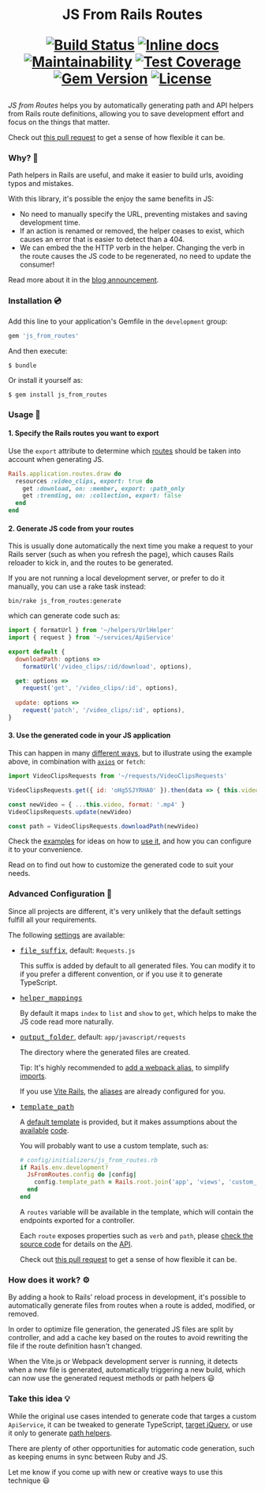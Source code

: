 <h1 align="center">
JS From Rails Routes
<p align="center">
<a href="https://travis-ci.org/ElMassimo/js_from_routes"><img alt="Build Status" src="https://travis-ci.org/ElMassimo/js_from_routes.svg"/></a>
<a href="http://inch-ci.org/github/ElMassimo/js_from_routes"><img alt="Inline docs" src="http://inch-ci.org/github/ElMassimo/js_from_routes.svg"/></a>
<a href="https://codeclimate.com/github/ElMassimo/js_from_routes"><img alt="Maintainability" src="https://codeclimate.com/github/ElMassimo/js_from_routes/badges/gpa.svg"/></a>
<a href="https://codeclimate.com/github/ElMassimo/js_from_routes"><img alt="Test Coverage" src="https://codeclimate.com/github/ElMassimo/js_from_routes/badges/coverage.svg"/></a>
<a href="https://rubygems.org/gems/js_from_routes"><img alt="Gem Version" src="https://img.shields.io/gem/v/js_from_routes.svg?colorB=e9573f"/></a>
<a href="https://github.com/ElMassimo/js_from_routes/blob/main/LICENSE.txt"><img alt="License" src="https://img.shields.io/badge/license-MIT-428F7E.svg"/></a>
</p>
</h1>

[Vite Rails]: https://vite-ruby.netlify.app/
[aliases]: https://vite-ruby.netlify.app/guide/development.html#import-aliases-%F0%9F%91%89
[config options]: https://github.com/ElMassimo/js_from_routes/blob/main/lib/js_from_routes/generator.rb#L82-L85

_JS from Routes_ helps you by automatically generating path and API helpers from
Rails route definitions, allowing you to save development effort and focus on
the things that matter.

Check out [this pull request](https://github.com/ElMassimo/pingcrm-vite/pull/2) to get a sense of how flexible it can be.

### Why? 🤔

Path helpers in Rails are useful, and make it easier to build urls, avoiding
typos and mistakes.

With this library, it's possible the enjoy the same benefits in JS:

- No need to manually specify the URL, preventing mistakes and saving development time.
- If an action is renamed or removed, the helper ceases to exist, which causes
  an error that is easier to detect than a 404.
- We can embed the the HTTP verb in the helper. Changing the verb in the route causes the JS
  code to be regenerated, no need to update the consumer!
  
Read more about it in the [blog announcement](https://maximomussini.com/posts/js-from-routes/).

### Installation 💿

Add this line to your application's Gemfile in the `development` group:

```ruby
gem 'js_from_routes'
```

And then execute:

    $ bundle

Or install it yourself as:

    $ gem install js_from_routes

### Usage 🚀

#### 1. Specify the Rails routes you want to export

Use the `export` attribute to determine which [routes](https://github.com/ElMassimo/js_from_routes/blob/main/spec/support/sample_app/config/routes.rb#L6) should be taken into account when generating JS.

```ruby
Rails.application.routes.draw do
  resources :video_clips, export: true do
    get :download, on: :member, export: :path_only
    get :trending, on: :collection, export: false
  end
end
```

#### 2. Generate JS code from your routes

This is usually done automatically the next time you make a request to your
Rails server (such as when you refresh the page), which causes Rails reloader to
kick in, and the routes to be generated.

If you are not running a local development server, or prefer to do it manually,
you can use a rake task instead:

```
bin/rake js_from_routes:generate
```

which can generate code such as:

```js
import { formatUrl } from '~/helpers/UrlHelper'
import { request } from '~/services/ApiService'

export default {
  downloadPath: options =>
    formatUrl('/video_clips/:id/download', options),

  get: options =>
    request('get', '/video_clips/:id', options),
    
  update: options =>
    request('patch', '/video_clips/:id', options),
}
```

#### 3. Use the generated code in your JS application

This can happen in many [different ways](https://github.com/ElMassimo/js_from_routes/blob/main/spec/support/sample_app/app/javascript/Videos.vue#L10), but to illustrate using the example above, in combination with [`axios`](https://github.com/axios/axios) or `fetch`:

```js
import VideoClipsRequests from '~/requests/VideoClipsRequests'

VideoClipsRequests.get({ id: 'oHg5SJYRHA0' }).then(data => { this.video = data })

const newVideo = { ...this.video, format: '.mp4' }
VideoClipsRequests.update(newVideo)

const path = VideoClipsRequests.downloadPath(newVideo)
```

Check the [examples](https://github.com/ElMassimo/js_from_routes/blob/main/spec/support/sample_app/app/javascript/Videos.vue) for ideas on how to [use it](https://github.com/ElMassimo/js_from_routes/blob/main/spec/support/sample_app/app/javascript/Videos.vue), and how you can configure it to your convenience.

Read on to find out how to customize the generated code to suit your needs.

### Advanced Configuration 📖

Since all projects are different, it's very unlikely that the default settings
fulfill all your requirements.

The following [settings][config options] are available:

- <kbd>[file_suffix][config options]</kbd>, default: `Requests.js`

  This suffix is added by default to all generated files. You can modify it to
  if you prefer a different convention, or if you use it to generate TypeScript.

- <kbd>[helper_mappings][config options]</kbd>

  By default it maps `index` to `list` and `show` to `get`, which helps to make
  the JS code read more naturally.

- <kbd>[output_folder][config options]</kbd>, default: `app/javascript/requests`

  The directory where the generated files are created.

  Tip: It's highly recommended to [add a webpack alias](https://github.com/ElMassimo/js_from_routes/blob/webpack/spec/support/sample_app/config/webpack/aliases.js#L11), to simplify [imports](https://github.com/ElMassimo/js_from_routes/blob/main/spec/support/sample_app/app/javascript/Videos.vue#2).

  If you use [Vite Rails], the [aliases] are already configured for you.

- <kbd>[template_path][config options]</kbd>

  A [default template](https://github.com/ElMassimo/js_from_routes/blob/main/lib/js_from_routes/template.js.erb) is provided, but it makes assumptions about the [available](https://github.com/ElMassimo/js_from_routes/blob/main/spec/support/sample_app/app/javascript/services/ApiService.js#L17) [code](https://github.com/ElMassimo/js_from_routes/blob/main/spec/support/sample_app/app/javascript/helpers/UrlHelper.js#L28).

  You will probably want to use a custom template, such as:

  ```ruby
  # config/initializers/js_from_routes.rb
  if Rails.env.development?
    JsFromRoutes.config do |config|
      config.template_path = Rails.root.join('app', 'views', 'custom_js_from_routes.js.erb')
    end
  end
  ```

  A `routes` variable will be available in the template, which will contain the
  endpoints exported for a controller.

  Each `route` exposes properties such as `verb` and `path`, please [check the
  source code](https://github.com/ElMassimo/js_from_routes/blob/main/lib/js_from_routes/generator.rb#L34-L71) for details on the [API](https://github.com/ElMassimo/js_from_routes/blob/main/lib/js_from_routes/generator.rb#L34-L71).

  Check out [this pull request](https://github.com/ElMassimo/pingcrm-vite/pull/2) to get a sense of how flexible it can be.
  
### How does it work? ⚙️

By adding a hook to Rails' reload process in development, it's possible to
automatically generate files from routes when a route is added, modified, or removed.

In order to optimize file generation, the generated JS files are split by
controller, and add a cache key based on the routes to avoid rewriting the file
if the route definition hasn't changed.

When the Vite.js or Webpack development server is running, it detects when a new
file is generated, automatically triggering a new build, which can now use the
generated request methods or path helpers 😃

### Take this idea 💡

While the original use cases intended to generate code that targes a custom `ApiService`, 
it can be tweaked to generate TypeScript, [target jQuery](https://gist.github.com/ElMassimo/cab56e64e20ff797f3054b661a883646),
or use it only to generate [path helpers](https://github.com/ElMassimo/js_from_routes/blob/main/spec/support/sample_app/app/javascript/requests/UserPreferencesRequests.js#L11-L15).

There are plenty of other opportunities for automatic code generation, such as keeping
enums in sync between Ruby and JS.

Let me know if you come up with new or creative ways to use this technique 😃
